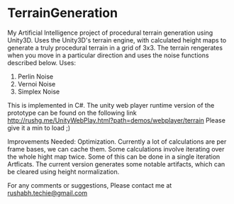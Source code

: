 TerrainGeneration
=================

My Artificial Intelligence project of procedural terrain generation using Unity3D. Uses the Unity3D's terrain engine, with calculated height maps to generate a truly procedural terrain in a grid of 3x3. The terrain rengerates when you move in a particular direction and uses the noise functions described below. 
Uses:
1. Perlin Noise
2. Vernoi Noise
3. Simplex Noise

This is implemented in C#. The unity web player runtime version of the prototype can be found on the following link http://rushg.me/UnityWebPlay.html?path=demos/webplayer/terrain
Please give it a min to load ;) 

Improvements Needed:
Optimization. Currently a lot of calculations are per frame bases, we can cache them. Some calculations involve iterating over the whole hight map twice. Some of this can be done in a single iteration
Artficats. The current version generates some notable artifacts, which can be cleared using height normalization. 


For any comments or suggestions, Please contact me at rushabh.techie@gmail.com 
